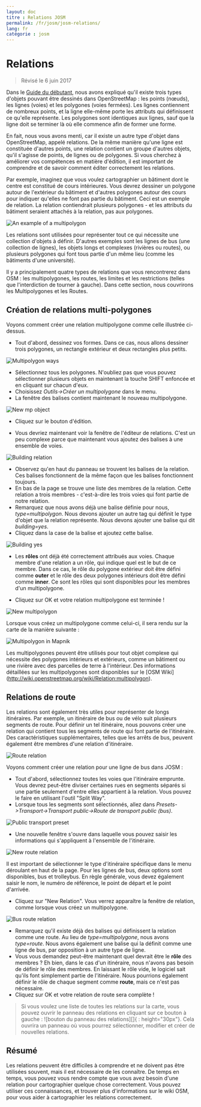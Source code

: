 ```yaml
---
layout: doc
titre : Relations JOSM
permalink: /fr/josm/josm-relations/
lang: fr
catégorie : josm
---
```


Relations
==========

> Révisé le 6 juin 2017  

Dans le [Guide du débutant](/fr/beginner), nous avons expliqué qu'il existe trois types d'objets pouvant être dessinés dans OpenStreetMap : les points (nœuds), les lignes (voies) et les polygones (voies fermées). Les lignes contiennent de nombreux points, et la ligne elle-même porte les attributs qui définissent ce qu'elle représente. Les polygones sont identiques aux lignes, sauf que la ligne doit se terminer là où elle commence afin de former une forme.  

En fait, nous vous avons menti, car il existe un autre type d'objet dans OpenStreetMap, appelé relations. De la même manière qu'une ligne est constituée d'autres
points, une relation contient un groupe d'autres objets, qu'il s'agisse de points, de lignes ou de polygones. Si vous cherchez à améliorer vos compétences en matière d'édition, il est important de comprendre et de savoir comment éditer correctement les relations.  

Par exemple, imaginez que vous voulez cartographier un bâtiment dont le centre est constitué de cours intérieures. Vous devrez dessiner un polygone autour de l'extérieur du bâtiment et d'autres polygones autour des cours pour indiquer qu'elles ne font pas partie du bâtiment. Ceci est un exemple de relation. La relation contiendrait plusieurs polygones - et les attributs du bâtiment seraient attachés à la relation, pas aux polygones.  

![An example of a multipolygon][]

Les relations sont utilisées pour représenter tout ce qui nécessite une collection d'objets à définir. D'autres exemples sont les lignes de bus (une collection de lignes), les objets longs et complexes (rivières ou routes), ou plusieurs polygones qui font tous partie d'un même lieu (comme les bâtiments d'une université).  

Il y a principalement quatre types de relations que vous rencontrerez dans OSM : les multipolygones, les routes, les limites et les restrictions (telles que l'interdiction de tourner à gauche). Dans cette section, nous couvrirons les Multipolygones et les Routes.  

Création de relations multi-polygones
-------------------------------

Voyons comment créer une relation multipolygone comme celle illustrée ci-dessus.  

- Tout d'abord, dessinez vos formes. Dans ce cas, nous allons dessiner trois polygones, un rectangle extérieur et deux rectangles plus petits.

![Multipolygon ways][]

- Sélectionnez tous les polygones. N'oubliez pas que vous pouvez sélectionner plusieurs objets en maintenant la touche SHIFT enfoncée et en cliquant sur chacun d'eux.  
- Choisissez *Outils->Créer un multipolygone* dans le menu.  
- La fenêtre des balises contient maintenant le nouveau multipolygone.

![New mp object][]

- Cliquez sur le bouton d'édition.  

- Vous devriez maintenant voir la fenêtre de l'éditeur de relations. C'est un peu complexe parce que maintenant vous ajoutez des balises à une ensemble de voies.  

![Building relation][]

- Observez qu'en haut du panneau se trouvent les balises de la relation. Ces balises fonctionnent de la même façon que les balises fonctionnent toujours.  
- En bas de la page se trouve une liste des membres de la relation. Cette relation a trois membres - c'est-à-dire les trois voies qui font partie de notre relation.  
- Remarquez que nous avons déjà une balise définie pour nous, *type=multipolygon*. Nous devons ajouter un autre tag qui définit le type d'objet que la relation représente. Nous devons ajouter une balise qui dit *building=yes*.  
- Cliquez dans la case de la balise et ajoutez cette balise.  

![Building yes][]

- Les **rôles** ont déjà été correctement attribués aux voies. Chaque membre d'une relation a un rôle, qui indique quel est le but de ce membre. Dans ce cas, le rôle du polygone extérieur doit être défini comme **outer** et le rôle des deux polygones intérieurs doit être défini comme **inner**. Ce sont les rôles qui sont disponibles pour les membres d'un multipolygone.  

- Cliquez sur OK et votre relation multipolygone est terminée !  

![New multipolygon][]

Lorsque vous créez un multipolygone comme celui-ci, il sera rendu sur la carte de la manière suivante :  

![Multipolygon in Mapnik][]

Les multipolygones peuvent être utilisés pour tout objet complexe qui nécessite des polygones intérieurs et extérieurs, comme un bâtiment ou une rivière avec des parcelles de terre à l'intérieur. Des informations détaillées sur les multipolygones sont disponibles sur le [OSM Wiki] (http://wiki.openstreetmap.org/wiki/Relation:multipolygon).  

Relations de route
----------------

Les relations sont également très utiles pour représenter de longs itinéraires. Par exemple, un itinéraire de bus ou de vélo suit plusieurs segments de route. Pour définir un tel itinéraire, nous pouvons créer une relation qui contient tous les segments de route qui font partie de l'itinéraire. Des caractéristiques supplémentaires, telles que les arrêts de bus, peuvent également être membres d'une relation d'itinéraire.  

![Route relation][]

Voyons comment créer une relation pour une ligne de bus dans JOSM :  

- Tout d'abord, sélectionnez toutes les voies que l'itinéraire emprunte. Vous devrez peut-être diviser certaines rues en segments séparés si une partie seulement d'entre elles appartient à la relation. Vous pouvez le faire en utilisant l'outil "Split Way".  
- Lorsque tous les segments sont sélectionnés, allez dans *Presets->Transport->Transport public->Route de transport public (bus)*.  

![Public transport preset][]

- Une nouvelle fenêtre s'ouvre dans laquelle vous pouvez saisir les informations qui s'appliquent à l'ensemble de l'itinéraire.

![New route relation][]

Il est important de sélectionner le type d'itinéraire spécifique dans le menu déroulant en haut de la page. Pour les lignes de bus, deux options sont disponibles, bus et trolleybus. En règle générale, vous devez également saisir le nom, le numéro de référence, le point de départ et le point d'arrivée.

- Cliquez sur "New Relation". Vous verrez apparaître la fenêtre de relation, comme lorsque vous créez un multipolygone.  

![Bus route relation][]

- Remarquez qu'il existe déjà des balises qui définissent la relation comme une route. Au lieu de *type=multipolygone*, nous avons *type=route*. Nous avons également une balise qui la définit comme une ligne de bus, par opposition à un autre type de ligne.  
- Vous vous demandez peut-être maintenant quel devrait être le **rôle** des membres ? Eh bien, dans le cas d'un itinéraire, nous n'avons pas besoin de définir le rôle des membres. En laissant le rôle vide, le logiciel sait qu'ils font simplement partie de l'itinéraire. Nous pourrions également définir le rôle de chaque segment comme **route**, mais ce n'est pas nécessaire.  
- Cliquez sur OK et votre relation de route sera complète !  

> Si vous voulez une liste de toutes les relations sur la carte, vous pouvez ouvrir le panneau des relations en cliquant sur ce bouton à gauche : ![bouton du panneau des relations][]{ : height="30px"}. Cela ouvrira un panneau où vous pourrez sélectionner, modifier et créer de nouvelles relations.  

Résumé
-------

Les relations peuvent être difficiles à comprendre et ne doivent pas être utilisées souvent, mais il est nécessaire de les connaître. De temps en temps, vous pouvez vous rendre compte que vous avez besoin d'une relation pour cartographier quelque chose correctement. Vous pouvez utiliser ces connaissances, et trouver plus d'informations sur le wiki OSM, pour vous aider à cartographier les relations correctement.


[Multipolygon ways]: /images/josm/multipolygon-ways.png
[Building relation]: /images/josm/building-relation.png
[New relation]: /images/josm/new-relation.png
[Building yes]: /images/josm/building-yes.png
[Outer or inner role]: /images/josm/outer-inner.png
[New multipolygon]: /images/josm/new-multipolygon.png
[New mp object]: /images/josm/new-mp.png
[Multipolygon in mapnik]: /images/josm/multipolygon-mapnik.png
[An example of a multipolygon]: /images/josm/multipolygon-demo.png
[New route relation]: /images/josm/new-route-relation.png
[Route relation]: /images/josm/route-relation.png
[Public transport preset]: /images/josm/public-transport-preset.png
[Bus route relation]: /images/josm/bus-route-relation.png
[relation panel button]: /images/josm/relation-panel-button.png